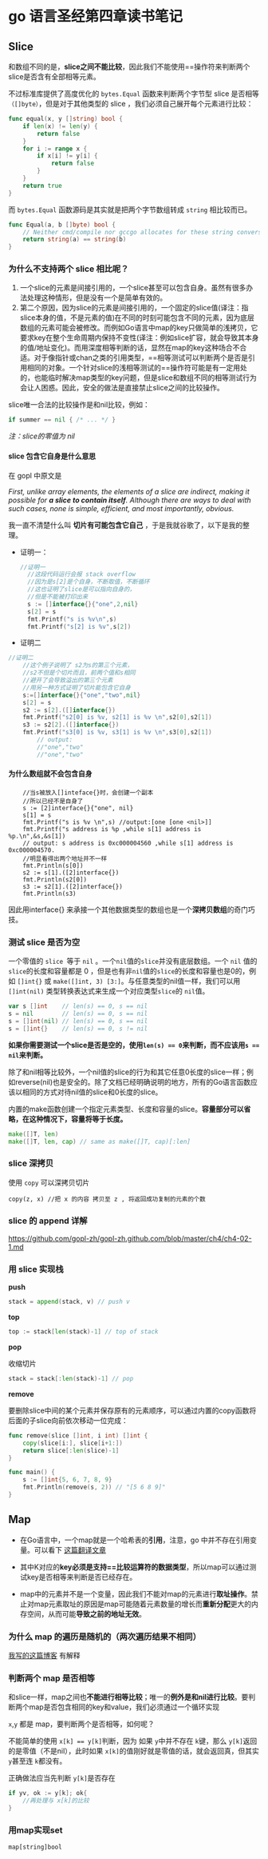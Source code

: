 # go 语言圣经第四章读书笔记

## Slice

和数组不同的是，**slice之间不能比较**，因此我们不能使用==操作符来判断两个slice是否含有全部相等元素。

不过标准库提供了高度优化的 `bytes.Equal`  函数来判断两个字节型 slice 是否相等`（[]byte）`，但是对于其他类型的 slice ，我们必须自己展开每个元素进行比较：

```go
func equal(x, y []string) bool {
    if len(x) != len(y) {
        return false
    }
    for i := range x {
        if x[i] != y[i] {
            return false
        }
    }
    return true
}
```

而 `bytes.Equal` 函数源码是其实就是把两个字节数组转成 `string` 相比较而已。

```go
func Equal(a, b []byte) bool {
	// Neither cmd/compile nor gccgo allocates for these string conversions.
	return string(a) == string(b)
}
```

### 为什么不支持两个 slice 相比呢？

1. 一个slice的元素是间接引用的，一个slice甚至可以包含自身。虽然有很多办法处理这种情形，但是没有一个是简单有效的。
2. 第二个原因，因为slice的元素是间接引用的，一个固定的slice值(译注：指slice本身的值，不是元素的值)在不同的时刻可能包含不同的元素，因为底层数组的元素可能会被修改。而例如Go语言中map的key只做简单的浅拷贝，它要求key在整个生命周期内保持不变性(译注：例如slice扩容，就会导致其本身的值/地址变化)。而用深度相等判断的话，显然在map的key这种场合不合适。对于像指针或chan之类的引用类型，==相等测试可以判断两个是否是引用相同的对象。一个针对slice的浅相等测试的==操作符可能是有一定用处的，也能临时解决map类型的key问题，但是slice和数组不同的相等测试行为会让人困惑。因此，安全的做法是直接禁止slice之间的比较操作。

slice唯一合法的比较操作是和nil比较，例如：

```go
if summer == nil { /* ... */ }
```

*注：slice的零值为 nil*

#### slice 包含它自身是什么意思

在 gopl 中原文是

*First, unlike array elements, the elements
of a slice are indirect, making it possible for **a slice to contain itself**. Although there are ways to deal with such cases, none is simple, efficient, and most importantly, obvious.*

我一直不清楚什么叫 **切片有可能包含它自己** ，于是我就谷歌了，以下是我的整理。

* 证明一：

  ```go
  //证明一
  	//这段代码运行会报 stack overflow
  	//因为是s[2]是个自身，不断取值，不断循环
  	//这也证明了slice是可以指向自身的，
  	//但是不能被打印出来
  	s := []interface{}{"one",2,nil}
  	s[2] = s
  	fmt.Printf("s is %v\n",s)
  	fmt.Printf("s[2] is %v",s[2])
  ```

* 证明二

```go
//证明二
	//这个例子说明了 s2为s的第三个元素，
	//s2不但是个切片而且，前两个值和s相同
	//避开了会导致溢出的第三个元素
	//用另一种方式证明了切片能包含它自身
	s:=[]interface{}{"one","two",nil}
	s[2] = s
	s2 := s[2].([]interface{})
	fmt.Printf("s2[0] is %v, s2[1] is %v \n",s2[0],s2[1])
	s3 := s2[2].([]interface{})
	fmt.Printf("s3[0] is %v, s3[1] is %v \n",s3[0],s2[1])
        // output:
        //"one","two"
        //"one","two"
```

#### 为什么数组就不会包含自身

```
	//当s被放入[]inteface{}时，会创建一个副本
	//所以已经不是自身了
	s := [2]interface{}{"one", nil}
	s[1] = s
	fmt.Printf("s is %v \n",s) //output:[one [one <nil>]]
	fmt.Printf("s address is %p ,while s[1] address is %p.\n",&s,&s[1])
	// output: s address is 0xc000004560 ,while s[1] address is 0xc000004570.
	//明显看得出两个地址并不一样
	fmt.Println(s[0])
	s2 := s[1].([2]interface{})
	fmt.Println(s2[0])
	s3 := s2[1].([2]interface{})
	fmt.Println(s3)
```

因此用interface{} 来承接一个其他数据类型的数组也是一个**深拷贝数组**的奇门巧技。

### 测试 slice 是否为空

一个零值的 `slice `等于 `nil` 。一个`nil`值的`slice`并没有底层数组。一个 `nil` 值的`slice`的长度和容量都是 0 ，但是也有非`nil`值的`slice`的长度和容量也是0的，例如 `[]int{}` 或 `make([]int, 3) [3:]`。与任意类型的nil值一样，我们可以用 `[]int(nil)` 类型转换表达式来生成一个对应类型`slice`的  `nil`值。

```go
var s []int    // len(s) == 0, s == nil
s = nil        // len(s) == 0, s == nil
s = []int(nil) // len(s) == 0, s == nil
s = []int{}    // len(s) == 0, s != nil
```

**如果你需要测试一个slice是否是空的，使用`len(s) == 0`来判断，而不应该用`s == nil`来判断。**

除了和nil相等比较外，一个nil值的slice的行为和其它任意0长度的slice一样；例如reverse(nil)也是安全的。除了文档已经明确说明的地方，所有的Go语言函数应该以相同的方式对待nil值的slice和0长度的slice。

内置的make函数创建一个指定元素类型、长度和容量的slice。**容量部分可以省略，在这种情况下，容量将等于长度。**

```go
make([]T, len)
make([]T, len, cap) // same as make([]T, cap)[:len]
```

### slice 深拷贝

使用 `copy` 可以深拷贝切片

```
copy(z, x) //把 x 的内容 拷贝至 z , 将返回成功复制的元素的个数
```



### slice 的 append 详解

https://github.com/gopl-zh/gopl-zh.github.com/blob/master/ch4/ch4-02-1.md



### 用 slice 实现栈



**push**

```go
stack = append(stack, v) // push v
```

**top**

```go
top := stack[len(stack)-1] // top of stack
```

**pop**

收缩切片

```go
stack = stack[:len(stack)-1] // pop
```

**remove**

要删除slice中间的某个元素并保存原有的元素顺序，可以通过内置的copy函数将后面的子slice向前依次移动一位完成：

```go
func remove(slice []int, i int) []int {
	copy(slice[i:], slice[i+1:])
	return slice[:len(slice)-1]
}

func main() {
	s := []int{5, 6, 7, 8, 9}
	fmt.Println(remove(s, 2)) // "[5 6 8 9]"
}
```



## Map

* 在Go语言中，一个map就是一个哈希表的**引用**，注意，go 中并不存在引用变量。可以看下 [这篇翻译文章](https://www.cnblogs.com/Jun10ng/p/12725669.html)

* 其中K对应的**key必须是支持==比较运算符的数据类型**，所以map可以通过测试key是否相等来判断是否已经存在。

* map中的元素并不是一个变量，因此我们不能对map的元素进行**取址操作**。禁止对map元素取址的原因是map可能随着元素数量的增长而**重新分配**更大的内存空间，从而可能**导致之前的地址无效**。

### 为什么 map 的遍历是随机的（两次遍历结果不相同）

 [我写的这篇博客](https://www.cnblogs.com/Jun10ng/p/12771077.html) 有解释



### 判断两个 map 是否相等

和slice一样，map之间也**不能进行相等比较**；唯一的**例外是和nil进行比较**。要判断两个map是否包含相同的key和value，我们必须通过一个循环实现

`x`,`y` 都是 map，要判断两个是否相等，如何呢？

不能简单的使用 `x[k] == y[k]`判断，因为 如果 `y`中并不存在 `k`键，那么 `y[k]`返回的是零值（不是nil），此时如果 `x[k]`的值刚好就是零值的话，就会返回真，但其实 `y`甚至连 `k`都没有。

正确做法应当先判断 `y[k]`是否存在

```go
if yv, ok := y[k]; ok{
    //再处理与 x[k]的比较
}
```

### 用map实现set

```
map[string]bool
```

